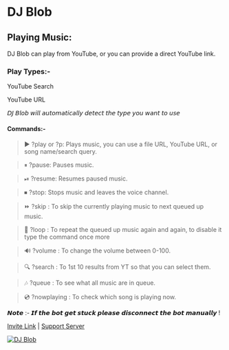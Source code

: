 # DJ Blob 
## Playing Music:

DJ Blob can play from YouTube, or you can provide a direct YouTube link.


### Play Types:-

YouTube Search

YouTube URL

𝘋𝘑 𝘉𝘭𝘰𝘣 𝘸𝘪𝘭𝘭 𝘢𝘶𝘵𝘰𝘮𝘢𝘵𝘪𝘤𝘢𝘭𝘭𝘺 𝘥𝘦𝘵𝘦𝘤𝘵 𝘵𝘩𝘦 𝘵𝘺𝘱𝘦 𝘺𝘰𝘶 𝘸𝘢𝘯𝘵 𝘵𝘰 𝘶𝘴𝘦


#### Commands:-

>▶️ ?play or ?p: Plays music, you can use a file URL, YouTube URL, or song name/search query.

>⏸ ?pause: Pauses music.

>⏯ ?resume: Resumes paused music.

>⏹ ?stop: Stops music and leaves the voice channel.

>⏩ ?skip : To skip the currently playing music to next queued up music. 

>🔁 ?loop : To repeat the queued up music again and again, to disable it type the 
            command once more

>🔊 ?volume : To change the volume between 0-100.

>🔍 ?search : To 1st 10 results from YT so that you can select them.

>🎶 ?queue : To see what all music are in queue.

>💿 ?nowplaying : To check which song is playing now.

𝙉𝙤𝙩𝙚 :- 𝙄𝙛 𝙩𝙝𝙚 𝙗𝙤𝙩 𝙜𝙚𝙩 𝙨𝙩𝙪𝙘𝙠 𝙥𝙡𝙚𝙖𝙨𝙚 𝙙𝙞𝙨𝙘𝙤𝙣𝙣𝙚𝙘𝙩 𝙩𝙝𝙚 𝙗𝙤𝙩 𝙢𝙖𝙣𝙪𝙖𝙡𝙡𝙮 !

[Invite Link](http://bit.ly/djblob-bot) | [Support Server](https://discord.gg/RWSEj6JrjJ)


<a href="https://top.gg/bot/786209866946838528">
    <img src="https://top.gg/api/widget/786209866946838528.svg" alt="DJ Blob" />
</a>
